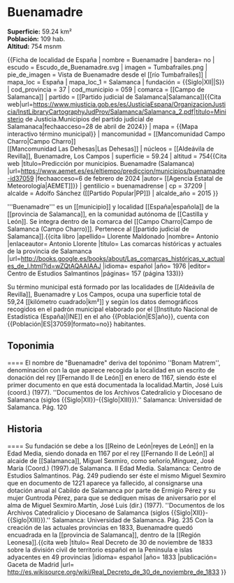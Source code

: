 # Buenamadre

**Superficie:** 59.24 km²  
**Población:** 109 hab.  
**Altitud:** 754 msnm  

{{Ficha de localidad de España
| nombre = Buenamadre
| bandera= no
| escudo = Escudo_de_Buenamadre.svg
| imagen = Tumbafrailes.png
| pie_de_imagen = Vista de Buenamadre desde el [[río Tumbafrailes]]
| mapa_loc = España
| mapa_loc_1 = Salamanca
| fundación = {{Siglo|XII||S}}
| cod_provincia = 37
| cod_municipio = 059
| comarca = [[Campo de Salamanca]]
| partido = [[Partido judicial de Salamanca|Salamanca]]<ref name=mj>{{Cita web|url=https://www.mjusticia.gob.es/es/JusticiaEspana/OrganizacionJusticia/InstLibraryCartographyJudProv/Salamanca/Salamanca_2.pdf|título=Ministerio de Justicia.Municipios del partido judicial de Salamanaca|fechaacceso=28 de abril de 2024}}</ref>
| mapa = {{Mapa interactivo término municipal}}
| mancomunidad = [[Mancomunidad Campo Charro|Campo Charro]]<br />[[Mancomunidad Las Dehesas|Las Dehesas]]
| núcleos = [[Aldeávila de Revilla]], Buenamadre, Los Campos
| superficie = 59.24
| altitud = 754<ref>{{Cita web |título=Predicción por municipios. Buenamadre (Salamanca) |url=https://www.aemet.es/es/eltiempo/prediccion/municipios/buenamadre-id37059 |fechaacceso=6 de febrero de 2024 |autor= [[Agencia Estatal de Meteorología|AEMET]]}}</ref>
| gentilicio = buenamadrense
| cp = 37209
| alcalde = Adolfo Sánchez ([[Partido Popular|PP]])
| alcalde_año = 2015
}}

'''Buenamadre''' es un [[municipio]] y localidad [[España|española]] de la [[provincia de Salamanca]], en la comunidad autónoma de [[Castilla y León]]. Se integra dentro de la comarca del [[Campo Charro|Campo de Salamanca (Campo Charro)]]. Pertenece al [[partido judicial de Salamanca]].<ref name=ref_duplicada_1>{{cita libro |apellido= Llorente Maldonado |nombre= Antonio |enlaceautor= Antonio Llorente |título= Las comarcas históricas y actuales de la provincia de Salamanca |url=http://books.google.es/books/about/Las_comarcas_históricas_y_actuales_de_l.html?id=wZQtAQAAIAAJ |idioma= español |año= 1976 |editor= Centro de Estudios Salmantinos |páginas= 157 (página 133)}}</ref>

Su término municipal está formado por las localidades de [[Aldeávila de Revilla]], Buenamadre y Los Campos, ocupa una superficie total de 59,24&nbsp;[[kilómetro cuadrado|km²]] y según los datos demográficos recogidos en el padrón municipal elaborado por el [[Instituto Nacional de Estadística (España)|INE]] en el año {{Población|ES|año}}, cuenta con {{Población|ES|37059|formato=no}} habitantes.

## Toponimia

====
El nombre de "Buenamadre" deriva del topónimo ''Bonam Matrem'', denominación con la que aparece recogida la localidad en un escrito de donación del rey [[Fernando II de León]] en enero de 1167, siendo éste el primer documento en que está documentada la localidad.<ref>Martín, José Luis (coord.) (1977). ''Documentos de los Archivos Catedralicio y Diocesano de Salamanca (siglos {{Siglo|XII}}-{{Siglo|XIII}}).'' Salamanca: Universidad de Salamanca. Pág. 120</ref>

## Historia

====
Su fundación se debe a los [[Reino de León|reyes de León]] en la Edad Media, siendo donada en 1167 por el rey [[Fernando II de León]] al alcaide de [[Salamanca]], Miguel Sexmiro, como señorío,<ref>Mínguez, José María (Coord.) (1997).de Salamanca. II Edad Media. Salamanca: Centro de Estudios Salmantinos. Pág. 249</ref> pudiendo ser éste el mismo Miguel Sexmiro que en documento de 1221 aparece ya fallecido, al consignarse una dotación anual al Cabildo de Salamanca por parte de Ermigio Pérez y su mujer Guntroda Pérez, para que se dediquen misas de aniversario por el alma de Miguel Sexmiro.<ref>Martín, José Luis (dir.) (1977). ''Documentos de los Archivos Catedralicio y Diocesano de Salamanca (siglos {{Siglo|XII}}-{{Siglo|XIII}}).'' Salamanca: Universidad de Salamanca. Pág. 235</ref> Con la creación de las actuales provincias en 1833, Buenamadre quedó encuadrada en la [[provincia de Salamanca]], dentro de la [[Región Leonesa]].<ref>{{cita web |título= Real Decreto de 30 de noviembre de 1833 sobre la división civil de territorio español en la Península e islas adyacentes en 49 provincias |idioma= español |año= 1833 |publicación= Gaceta de Madrid |url= http://es.wikisource.org/wiki/Real_Decreto_de_30_de_noviembre_de_1833 }}</ref>